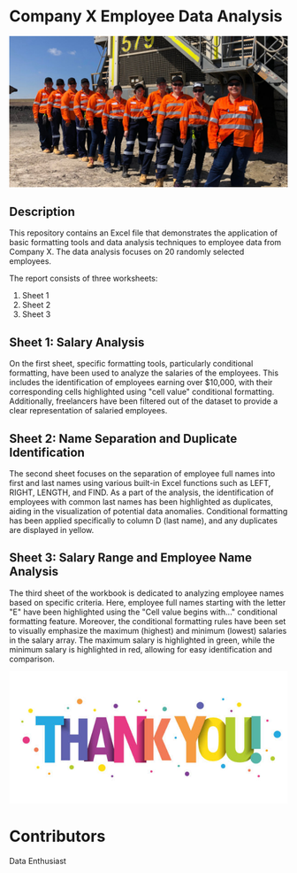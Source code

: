 # Company X Employee Data Analysis

![](employees.jpeg)

## Description

This repository contains an Excel file that demonstrates the application of basic formatting tools and data analysis techniques to employee data from Company X. The data analysis focuses on 20 randomly selected employees.

The report consists of three worksheets:
1. Sheet 1
2. Sheet 2
3. Sheet 3

## Sheet 1: Salary Analysis

On the first sheet, specific formatting tools, particularly conditional formatting, have been used to analyze the salaries of the employees. This includes the identification of employees earning over $10,000, with their corresponding cells highlighted using "cell value" conditional formatting. Additionally, freelancers have been filtered out of the dataset to provide a clear representation of salaried employees.

## Sheet 2: Name Separation and Duplicate Identification

The second sheet focuses on the separation of employee full names into first and last names using various built-in Excel functions such as LEFT, RIGHT, LENGTH, and FIND. As a part of the analysis, the identification of employees with common last names has been highlighted as duplicates, aiding in the visualization of potential data anomalies. Conditional formatting has been applied specifically to column D (last name), and any duplicates are displayed in yellow.

## Sheet 3: Salary Range and Employee Name Analysis

The third sheet of the workbook is dedicated to analyzing employee names based on specific criteria. Here, employee full names starting with the letter "E" have been highlighted using the "Cell value begins with..." conditional formatting feature. Moreover, the conditional formatting rules have been set to visually emphasize the maximum (highest) and minimum (lowest) salaries in the salary array. The maximum salary is highlighted in green, while the minimum salary is highlighted in red, allowing for easy identification and comparison.

![](thankyou.jpeg)

# Contributors

Data Enthusiast


